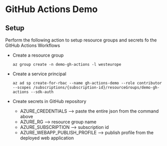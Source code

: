 # GitHub Actions Demo

## Setup

Perform the following action to setup resource groups and secrets fo the GitHub Actions Workflows

- Create a resource group

  ```
  az group create -n demo-gh-actions -l westeurope
  ```

- Create a service principal

  ```
  az ad sp create-for-rbac --name gh-actions-demo --role contributor --scopes /subscriptions/{subscription-id}/resourceGroups/demo-gh-actions --sdk-auth
  ```

- Create secrets in GitHub repository
  - AZURE_CREDENTIALS --> paste the entire json from the command above
  - AZURE_RG --> resource group name
  - AZURE_SUBSCRIPTION --> subscription id
  - AZURE_WEBAPP_PUBLISH_PROFILE --> publish profile from the deployed web application